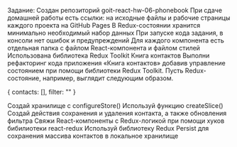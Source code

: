 Задание:
Создан репозиторий goit-react-hw-06-phonebook
При сдаче домашней работы есть ссылки: на исходные файлы и рабочие страницы каждого проекта на GitHub Pages
В Redux-состоянии хранится минимально необходимый набор данных
При запуске кода задания, в консоли нет ошибок и предупреждений
Для каждого компонента есть отдельная папка с файлом React-компонента и файлом стилей
Использована библиотека Redux Toolkit
Книга контактов
Выполни рефакторинг кода приложения «Книга контактов» добавив управление состоянием при помощи библиотеки Redux Toolkit. Пусть Redux-состояние, например, выглядит следующим образом.

{
  contacts: [],
  filter: ""
}

Создай хранилище с configureStore()
Используй функцию createSlice()
Создай действия сохранения и удаления контакта, а также обновления фильтра
Свяжи React-компоненты с Redux-логикой при помощи хуков бибилиотеки react-redux
Используй библиотеку Redux Persist для сохранения массива контактов в локальное хранилище